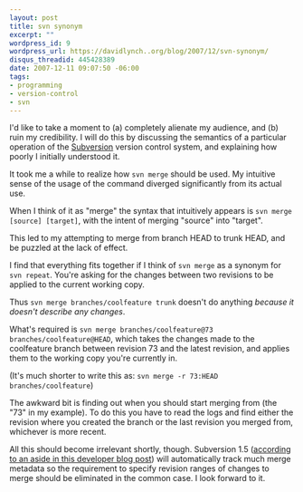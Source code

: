 ```yaml
--- 
layout: post
title: svn synonym
excerpt: ""
wordpress_id: 9
wordpress_url: https://davidlynch..org/blog/2007/12/svn-synonym/
disqus_threadid: 445428389
date: 2007-12-11 09:07:50 -06:00
tags: 
- programming
- version-control
- svn
---
```

I'd like to take a moment to (a) completely alienate my audience, and (b) ruin my credibility. I will do this by discussing the semantics of a particular operation of the [Subversion](http://subversion.tigris.org/) version control system, and explaining how poorly I initially understood it.

It took me a while to realize how `svn merge` should be used. My intuitive sense of the usage of the command diverged significantly from its actual use.

When I think of it as "merge" the syntax that intuitively appears is `svn merge [source] [target]`, with the intent of merging "source" into "target".

This led to my attempting to merge from branch HEAD to trunk HEAD, and be puzzled at the lack of effect.

I find that everything fits together if I think of `svn merge` as a synonym for `svn repeat`. You're asking for the changes between two revisions to be applied to the current working copy.

Thus `svn merge branches/coolfeature trunk` doesn't do anything *because it doesn't describe any changes*.

What's required is `svn merge branches/coolfeature@73 branches/coolfeature@HEAD`, which takes the changes made to the coolfeature branch between revision 73 and the latest revision, and applies them to the working copy you're currently in.

(It's much shorter to write this as: `svn merge -r 73:HEAD branches/coolfeature`)

The awkward bit is finding out when you should start merging from (the "73" in my example). To do this you have to read the logs and find either the revision where you created the branch or the last revision you merged from, whichever is more recent.

All this should become irrelevant shortly, though. Subversion 1.5 ([according to an aside in this developer blog post](http://blog.red-bean.com/sussman/?p=79)) will automatically track much merge metadata so the requirement to specify revision ranges of changes to merge should be eliminated in the common case. I look forward to it.
